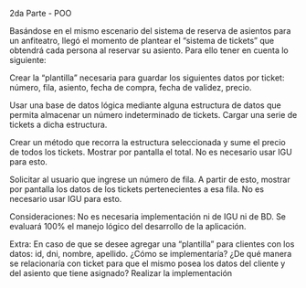 2da Parte - POO

Basándose en el mismo escenario del sistema de reserva de asientos para un anfiteatro, llegó el momento de plantear el “sistema de tickets” que obtendrá cada persona al reservar su asiento. Para ello tener en cuenta lo siguiente:

Crear la “plantilla” necesaria para guardar los siguientes datos por ticket: número, fila, asiento, fecha de compra, fecha de validez, precio.

Usar una base de datos lógica mediante alguna estructura de datos que permita almacenar un número indeterminado de tickets. Cargar una serie de tickets a dicha estructura.

Crear un método que recorra la estructura seleccionada y sume el precio de todos los tickets. Mostrar por pantalla el total. No es necesario usar IGU para esto.

Solicitar al usuario que ingrese un número de fila. A partir de esto, mostrar por pantalla los datos de los tickets pertenecientes a esa fila. No es necesario usar IGU para esto.

Consideraciones: No es necesaria implementación ni de IGU ni de BD. Se evaluará 100% el manejo lógico del desarrollo de la aplicación.

Extra: En caso de que se desee agregar una “plantilla” para clientes con los datos: id, dni, nombre, apellido. ¿Cómo se implementaría? ¿De qué manera se relacionaría con ticket para que el mismo posea los datos del cliente y del asiento que tiene asignado? Realizar la implementación